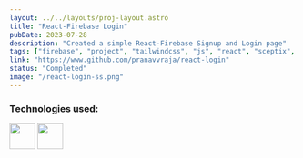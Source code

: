 ```yaml
---
layout: ../../layouts/proj-layout.astro
title: "React-Firebase Login"
pubDate: 2023-07-28
description: "Created a simple React-Firebase Signup and Login page"
tags: ["firebase", "project", "tailwindcss", "js", "react", "sceptix", "club"]
link: "https://www.github.com/pranavvraja/react-login"
status: "Completed"
image: "/react-login-ss.png"
---
```


<h3>Technologies used:</h3>
<img src="/react.svg" width=45px> 
<img src="/firebase.svg" width=45px>
<!-- <img src="/css.png" width=45px> -->

